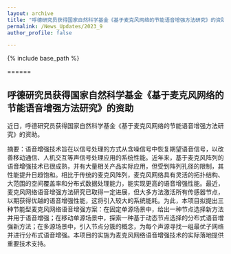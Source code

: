 ```yaml
---
layout: archive
title: "呼德研究员获得国家自然科学基金《基于麦克风网络的节能语音增强方法研究》的资助"
permalink: /News_Updates/2023_9
author_profile: false

---
```


{% include base_path %}


======
## 呼德研究员获得国家自然科学基金《基于麦克风网络的节能语音增强方法研究》的资助

近日，呼德研究员获得国家自然科学基金《基于麦克风网络的节能语音增强方法研究》的资助。

摘要：语音增强技术旨在以信号处理的方式从含噪信号中恢复期望语音信号，以改善移动通信、人机交互等声信号处理应用的系统性能。近年来，基于麦克风阵列的语音增强技术已很成熟，并有大量相关产品实际应用，但受到阵列孔径的限制，其性能提升日趋饱和。相比于传统的麦克风阵列，麦克风网络具有灵活的拓扑结构、大范围的空间覆盖率和分布式数据处理能力，能实现更高的语音增强性能。最近，麦克风网络语音增强方法研究已取得一定进展，但大多方法激活所有传感器节点，以期获得优越的语音增强性能，这将引入较大的系统能耗。为此，本项目拟提出三种节能型麦克风网络语音增强方案：在固定单源场景中，给出一种节点选择新方法并用于语音增强；在移动单源场景中，探索一种基于动态节点选择的分布式语音增强新方法；在多源场景中，引入节点分簇的概念，为每个声源寻找一组最优子网络并进行分布式语音增强。本项目的实施为麦克风网络语音增强技术的实际落地提供重要技术支持。
